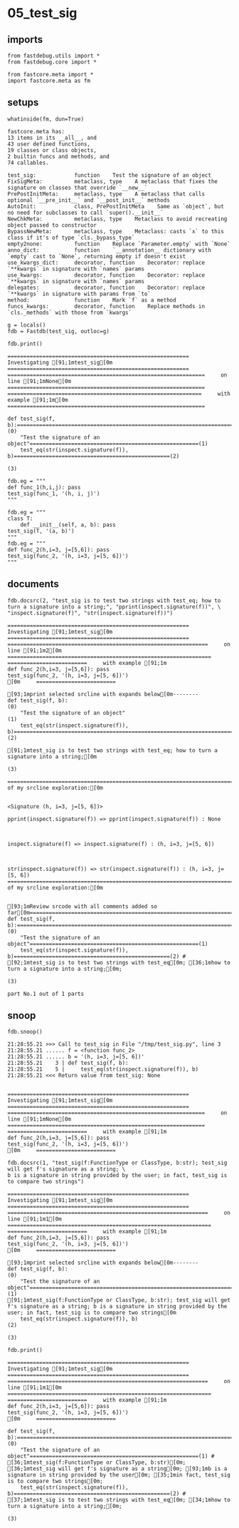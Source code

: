 # 05_test_sig

## imports


```
from fastdebug.utils import *
from fastdebug.core import *
```


<style>.container { width:100% !important; }</style>



```
from fastcore.meta import *
import fastcore.meta as fm
```

## setups


```
whatinside(fm, dun=True)
```

    fastcore.meta has: 
    13 items in its __all__, and 
    43 user defined functions, 
    19 classes or class objects, 
    2 builtin funcs and methods, and
    74 callables.
    
    test_sig:            function    Test the signature of an object
    FixSigMeta:          metaclass, type    A metaclass that fixes the signature on classes that override `__new__`
    PrePostInitMeta:     metaclass, type    A metaclass that calls optional `__pre_init__` and `__post_init__` methods
    AutoInit:            class, PrePostInitMeta    Same as `object`, but no need for subclasses to call `super().__init__`
    NewChkMeta:          metaclass, type    Metaclass to avoid recreating object passed to constructor
    BypassNewMeta:       metaclass, type    Metaclass: casts `x` to this class if it's of type `cls._bypass_type`
    empty2none:          function    Replace `Parameter.empty` with `None`
    anno_dict:           function    `__annotation__ dictionary with `empty` cast to `None`, returning empty if doesn't exist
    use_kwargs_dict:     decorator, function    Decorator: replace `**kwargs` in signature with `names` params
    use_kwargs:          decorator, function    Decorator: replace `**kwargs` in signature with `names` params
    delegates:           decorator, function    Decorator: replace `**kwargs` in signature with params from `to`
    method:              function    Mark `f` as a method
    funcs_kwargs:        decorator, function    Replace methods in `cls._methods` with those from `kwargs`



```
g = locals()
fdb = Fastdb(test_sig, outloc=g)
```


```
fdb.print()
```

    =========================================================     Investigating [91;1mtest_sig[0m     =========================================================
    ==============================================================     on line [91;1mNone[0m     ==============================================================
    =============================================================     with example [91;1m[0m     ==============================================================
    
    def test_sig(f, b):=======================================================================(0)       
        "Test the signature of an object"=====================================================(1)       
        test_eq(str(inspect.signature(f)), b)=================================================(2)       
                                                                                                                                                            (3)



```
fdb.eg = """
def func_1(h,i,j): pass
test_sig(func_1, '(h, i, j)')
"""

fdb.eg = """
class T:
    def __init__(self, a, b): pass
test_sig(T, '(a, b)')
"""
fdb.eg = """
def func_2(h,i=3, j=[5,6]): pass
test_sig(func_2, '(h, i=3, j=[5, 6])')
"""
```

## documents


```
fdb.docsrc(2, "test_sig is to test two strings with test_eq; how to turn a signature into a string;", "pprint(inspect.signature(f))", \
"inspect.signature(f)", "str(inspect.signature(f))")
```

    =========================================================     Investigating [91;1mtest_sig[0m     =========================================================
    ===============================================================     on line [91;1m2[0m     ================================================================
    =========================     with example [91;1m
    def func_2(h,i=3, j=[5,6]): pass
    test_sig(func_2, '(h, i=3, j=[5, 6])')
    [0m     =========================
    
    [93;1mprint selected srcline with expands below[0m--------
    def test_sig(f, b):                                                                                                                                     (0)
        "Test the signature of an object"                                                                                                                   (1)
        test_eq(str(inspect.signature(f)), b)===============================================================================================================(2)
                                                                             [91;1mtest_sig is to test two strings with test_eq; how to turn a signature into a string;[0m
                                                                                                                                                            (3)
    
    ==================================================================================================================[91;1mStart of my srcline exploration:[0m
    
    
    <Signature (h, i=3, j=[5, 6])>
                                                                                              pprint(inspect.signature(f)) => pprint(inspect.signature(f)) : None
    
    
                                                                                                inspect.signature(f) => inspect.signature(f) : (h, i=3, j=[5, 6])
    
    
                                                                                      str(inspect.signature(f)) => str(inspect.signature(f)) : (h, i=3, j=[5, 6])
    ====================================================================================================================[91;1mEnd of my srcline exploration:[0m
    
    
    [93;1mReview srcode with all comments added so far[0m======================================================================================================
    def test_sig(f, b):=======================================================================(0)       
        "Test the signature of an object"=====================================================(1)       
        test_eq(str(inspect.signature(f)), b)=================================================(2) # [92;1mtest_sig is to test two strings with test_eq[0m; [36;1mhow to turn a signature into a string;[0m; 
                                                                                                                                                            (3)
                                                                                                                                         part No.1 out of 1 parts
    


## snoop


```
fdb.snoop()
```

    21:28:55.21 >>> Call to test_sig in File "/tmp/test_sig.py", line 3
    21:28:55.21 ...... f = <function func_2>
    21:28:55.21 ...... b = '(h, i=3, j=[5, 6])'
    21:28:55.21    3 | def test_sig(f, b):
    21:28:55.21    5 |     test_eq(str(inspect.signature(f)), b)
    21:28:55.21 <<< Return value from test_sig: None


    =========================================================     Investigating [91;1mtest_sig[0m     =========================================================
    ==============================================================     on line [91;1mNone[0m     ==============================================================
    =========================     with example [91;1m
    def func_2(h,i=3, j=[5,6]): pass
    test_sig(func_2, '(h, i=3, j=[5, 6])')
    [0m     =========================
    



```
fdb.docsrc(1, "test_sig(f:FunctionType or ClassType, b:str); test_sig will get f's signature as a string; \
b is a signature in string provided by the user; in fact, test_sig is to compare two strings")
```

    =========================================================     Investigating [91;1mtest_sig[0m     =========================================================
    ===============================================================     on line [91;1m1[0m     ================================================================
    =========================     with example [91;1m
    def func_2(h,i=3, j=[5,6]): pass
    test_sig(func_2, '(h, i=3, j=[5, 6])')
    [0m     =========================
    
    [93;1mprint selected srcline with expands below[0m--------
    def test_sig(f, b):                                                                                                                                     (0)
        "Test the signature of an object"===================================================================================================================(1)
    [91;1mtest_sig(f:FunctionType or ClassType, b:str); test_sig will get f's signature as a string; b is a signature in string provided by the user; in fact, test_sig is to compare two strings[0m
        test_eq(str(inspect.signature(f)), b)                                                                                                               (2)
                                                                                                                                                            (3)



```
fdb.print()
```

    =========================================================     Investigating [91;1mtest_sig[0m     =========================================================
    ===============================================================     on line [91;1m1[0m     ================================================================
    =========================     with example [91;1m
    def func_2(h,i=3, j=[5,6]): pass
    test_sig(func_2, '(h, i=3, j=[5, 6])')
    [0m     =========================
    
    def test_sig(f, b):=======================================================================(0)       
        "Test the signature of an object"=====================================================(1) # [36;1mtest_sig(f:FunctionType or ClassType, b:str)[0m; [36;1mtest_sig will get f's signature as a string[0m; [93;1mb is a signature in string provided by the user[0m; [35;1min fact, test_sig is to compare two strings[0m; 
        test_eq(str(inspect.signature(f)), b)=================================================(2) # [37;1mtest_sig is to test two strings with test_eq[0m; [34;1mhow to turn a signature into a string;[0m; 
                                                                                                                                                            (3)



```

```
